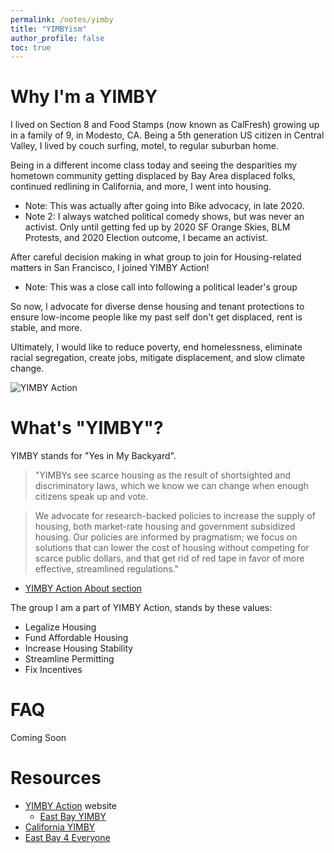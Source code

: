 ```yaml
---
permalink: /notes/yimby
title: "YIMBYism"
author_profile: false 
toc: true
---
```


# Why I'm a YIMBY

I lived on Section 8 and Food Stamps (now known as CalFresh) growing up in a family of 9, in Modesto, CA. Being a 5th generation US citizen in Central Valley, I lived by couch surfing, motel, to regular suburban home. 

Being in a different income class today and seeing the desparities my hometown community getting displaced by Bay Area displaced folks, continued redlining in California, and more, I went into housing. 
* Note: This was actually after going into Bike advocacy, in late 2020.
* Note 2: I always watched political comedy shows, but was never an activist. Only until getting fed up by 2020 SF Orange Skies, BLM Protests, and 2020 Election outcome, I became an activist.

After careful decision making in what group to join for Housing-related matters in San Francisco, I joined YIMBY Action! 
* Note: This was a close call into following a political leader's group

So now, I advocate for diverse dense housing and tenant protections to ensure low-income people like my past self don't get displaced, rent is stable, and more.

Ultimately, I would like to reduce poverty, end homelessness, eliminate racial segregation, create jobs, mitigate displacement, and slow climate change.

![YIMBY Action](https://yimbyaction.org/2021/wp-content/uploads/sites/5/2021/08/image_from_ios-6-scaled-e1628888786710-1536x1155.jpg)



# What's "YIMBY"?

YIMBY stands for "Yes in My Backyard".

> "YIMBYs see scarce housing as the result of shortsighted and discriminatory laws, which we know we can change when enough citizens speak up and vote. 

> We advocate for research-backed policies to increase the supply of housing, both market-rate housing and government subsidized housing. Our policies are informed by pragmatism; we focus on solutions that can lower the cost of housing without competing for scarce public dollars, and that get rid of red tape in favor of more effective, streamlined regulations."
- [YIMBY Action About section](https://yimbyaction.org/2021/about/)

The group I am a part of YIMBY Action, stands by these values:
* Legalize Housing
* Fund Affordable Housing
* Increase Housing Stability
* Streamline Permitting
* Fix Incentives

# FAQ

Coming Soon

# Resources

* [YIMBY Action](https://yimbyaction.org/2021/) website
    * [East Bay YIMBY](https://www.eastbayyimby.org/)
* [California YIMBY](https://cayimby.org/)
* [East Bay 4 Everyone](https://eastbayforeveryone.org/)